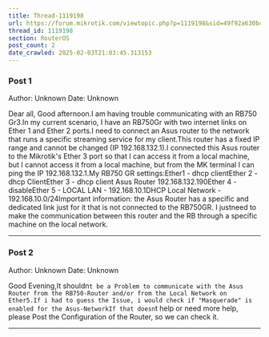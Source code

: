 ```yaml
---
title: Thread-1119198
url: https://forum.mikrotik.com/viewtopic.php?p=1119198&sid=49f92a630bc7970d8ca50523be880e8f#p1119198
thread_id: 1119198
section: RouterOS
post_count: 2
date_crawled: 2025-02-03T21:03:45.313153
---
```


### Post 1
Author: Unknown
Date: Unknown

Dear all, Good afternoon.I am having trouble communicating with an RB750 Gr3.In my current scenario, I have an RB750Gr with two internet links on Ether 1 and Ether 2 ports.I need to connect an Asus router to the network that runs a specific streaming service for my client.This router has a fixed IP range and cannot be changed (IP 192.168.132.1).I connected this Asus router to the Mikrotik's Ether 3 port so that I can access it from a local machine, but I cannot access it from a local machine, but from the MK terminal I can ping the IP 192.168.132.1.My RB750 GR settings:Ether1 - dhcp clientEther 2 - dhcp ClientEther 3 - dhcp client Asus Router 192.168.132.190Ether 4 - disableEther 5 - LOCAL LAN - 192.168.10.1DHCP Local Network - 192.168.10.0/24Important information: the Asus Router has a specific and dedicated link just for it that is not connected to the RB750GR. I justneed to make the communication between this router and the RB through a specific machine on the local network.

---
### Post 2
Author: Unknown
Date: Unknown

Good Evening,It shouldn`t be a Problem to communicate with the Asus Router from the RB750-Router and/or from the Local Network on Ether5.If i had to guess the Issue, i would check if "Masquerade" is enabled for the Asus-NetworkIf that doesn`t help or need more help, please Post the Configuration of the Router, so we can check it.

---
